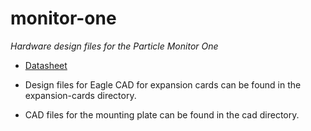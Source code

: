 # monitor-one

*Hardware design files for the Particle Monitor One*


- [Datasheet](https://docs.particle.io/reference/datasheets/tracker/monitor-one-datasheet/)

- Design files for Eagle CAD for expansion cards can be found in the expansion-cards directory.

- CAD files for the mounting plate can be found in the cad directory.


